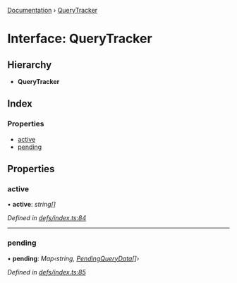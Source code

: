 [Documentation](../README.md) › [QueryTracker](querytracker.md)

# Interface: QueryTracker

## Hierarchy

* **QueryTracker**

## Index

### Properties

* [active](querytracker.md#active)
* [pending](querytracker.md#pending)

## Properties

###  active

• **active**: *string[]*

*Defined in [defs/index.ts:84](https://github.com/badbatch/graphql-box/blob/1d38e3b/packages/client/src/defs/index.ts#L84)*

___

###  pending

• **pending**: *Map‹string, [PendingQueryData](pendingquerydata.md)[]›*

*Defined in [defs/index.ts:85](https://github.com/badbatch/graphql-box/blob/1d38e3b/packages/client/src/defs/index.ts#L85)*
